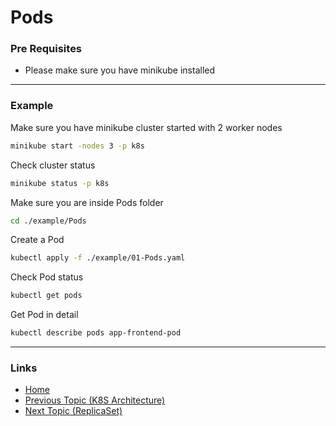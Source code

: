 # Pods

### Pre Requisites
* Please make sure you have minikube installed
---
### Example
Make sure you have minikube cluster started with 2 worker nodes
```bash
minikube start -nodes 3 -p k8s
```
Check cluster status
```bash
minikube status -p k8s
```
Make sure you are inside Pods folder
```bash
cd ./example/Pods
```
Create a Pod
```bash
kubectl apply -f ./example/01-Pods.yaml 
```
Check Pod status
```bash
kubectl get pods
```
Get Pod in detail
```bash
kubectl describe pods app-frontend-pod
```
---
### Links
* [Home](https://github.com/vimalmenon/k8s-learn)
* [Previous Topic (K8S Architecture)](https://github.com/vimalmenon/k8s-learn/tree/master/example/K8S%20Architecture)
* [Next Topic (ReplicaSet)](https://github.com/vimalmenon/k8s-learn/tree/master/example/ReplicaSet)
